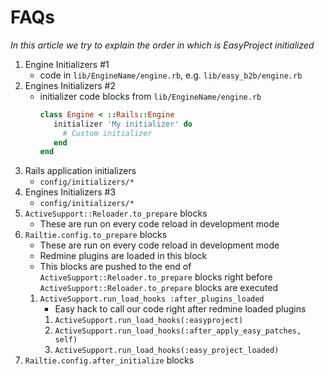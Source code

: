# FAQs

*In this article we try to explain the order in which is EasyProject initialized*

1. Engine Initializers #1
   * code in `lib/EngineName/engine.rb`, e.g. `lib/easy_b2b/engine.rb`
2. Engines Initializers #2
    * initializer code blocks from `lib/EngineName/engine.rb`
      ```ruby
      class Engine < ::Rails::Engine
         initializer 'My initializer' do
           # Custom initializer
         end
      end
      ```
3. Rails application initializers
   * `config/initializers/*`
4. Engines Initializers #3
   * `config/initializers/*`
5. `ActiveSupport::Reloader.to_prepare` blocks
   * These are run on every code reload in development mode
6. `Railtie.config.to_prepare` blocks
   * These are run on every code reload in development mode
   * Redmine plugins are loaded in this block
   * This blocks are pushed to the end of `ActiveSupport::Reloader.to_prepare` blocks right before `ActiveSupport::Reloader.to_prepare` blocks are executed
   1. `ActiveSupport.run_load_hooks :after_plugins_loaded`
      * Easy hack to call our code right after redmine loaded plugins
      1. `ActiveSupport.run_load_hooks(:easyproject)`
      2. `ActiveSupport.run_load_hooks(:after_apply_easy_patches, self)`
      3. `ActiveSupport.run_load_hooks(:easy_project_loaded)`
7. `Railtie.config.after_initialize` blocks
